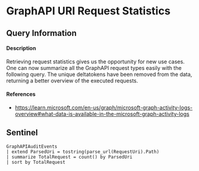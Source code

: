 # GraphAPI URI Request Statistics

## Query Information

#### Description
Retrieving request statistics gives us the opportunity for new use cases. One can now summarize all the GraphAPI request types easily with the following query. The unique deltatokens have been removed from the data, returning a better overview of the executed requests.

#### References
- https://learn.microsoft.com/en-us/graph/microsoft-graph-activity-logs-overview#what-data-is-available-in-the-microsoft-graph-activity-logs

## Sentinel
```KQL
GraphAPIAuditEvents
| extend ParsedUri = tostring(parse_url(RequestUri).Path)
| summarize TotalRequest = count() by ParsedUri
| sort by TotalRequest
```
